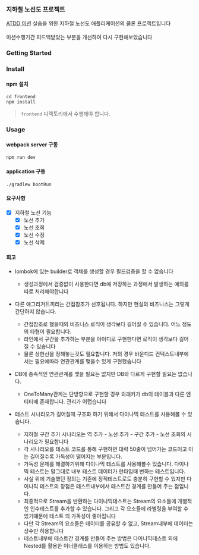 ### 지하철 노선도 프로젝트
[ATDD 미션](https://github.com/next-step/atdd-subway-service) 실습을 위한 지하철 노선도 애플리케이션의 클론 프로젝트입니다
<br><br>
미션수행기간 피드백받았는 부분을 개선하여 다시 구현해보았습니다

### Getting Started

### Install
#### npm 설치
```
cd frontend
npm install
```
> `frontend` 디렉토리에서 수행해야 합니다.

### Usage
#### webpack server 구동
```
npm run dev
```
#### application 구동
```
./gradlew bootRun
```

#### 요구사항
- [X] 지하철 노선 기능
  - [X] 노선 추가
  - [X] 노선 조회
  - [X] 노선 수정
  - [X] 노선 삭제
  
#### 회고
- lombok에 있는 builder로 객체를 생성할 경우 필드검증을 할 수 없습니다
  - 생성과정에서 검증없이 사용한다면 db에 저장하는 과정에서 발생하는 예외를 따로 처리해야합니다
  
- 다른 애그리거트끼리는 간접참조가 선호됩니다. 하지만 현실의 비즈니스는 그렇게 간단하지 않습니다.
  - 간접참조로 했을때의 비즈니스 로직이 생각보다 길어질 수 있습니다. 어느 정도의 타협이 필요합니다.
  - 라인에서 구간을 추가하는 부분을 아이디로 구현한다면 로직이 생각보다 길어질 수 있습니다
  - 물론 상한선을 정해놓는것도 필요합니다. 저의 경우 바운디드 컨텍스트내부에서는 필요에따라 연관관계를 맺을수 있게 구현했습니다

- DB에 종속적인 연관관계를 맺을 필요는 없지만 DB와 다르게 구현할 필요는 없습니다.
  - OneToMany관계는 단방향으로 구현할 경우 외래키가 db의 테이블과 다른 엔티티에 존재합니다. 관리가 어렵습니다

- 테스트 시나리오가 길어질때 구조화 하기 위해서 다이나믹 테스트를 사용해볼 수 있습니다.
    - 지하철 구간 추가 시나리오는 역 추가 - 노선 추가 - 구간 추가 - 노선 조회의 시나리오가 필요합니다
    - 각 시나리오를 테스트 코드를 통해 구현하면 대략 50줄이 넘어가는 코드이고 이는 길어질수록 가독성이 떨어지는 부분입니다.
    - 가독성 문제를 해결하기위해 다이나믹 테스트를 사용해볼수 있습니다. 다이나믹 테스트는 말그대로 내부 테스트 데이터가 런타임때 변하는 테스트입니다.
    - 사실 위에 기술했던 정의는 기존에 정적테스트로도 충분히 구현할 수 있지만 다이나믹 테스트의 장점은 테스트내부에서 테스트간 경계를 만들어 주는 점입니다.
    - 최종적으로 Stream을 반환하는 다이나믹테스트는 Stream의 요소들에 개별적인 인수테스트를 추가할 수 있습니다. 그리고 각 요소들에 라벨링을 부여할 수 있기떄문에 테스트 의 가독성이 좋아집니다
    - 다만 각 Stream의 요소들은 데이터를 공유할 수 없고, Stream내부에 데이터는 상수만 허용합니다
    - 테스트내부에 테스트간 경계를 만들어 주는 방법은 다이나믹테스트 외에 Nested를 활용한 이너클래스를 이용하는 방법도 있습니다.